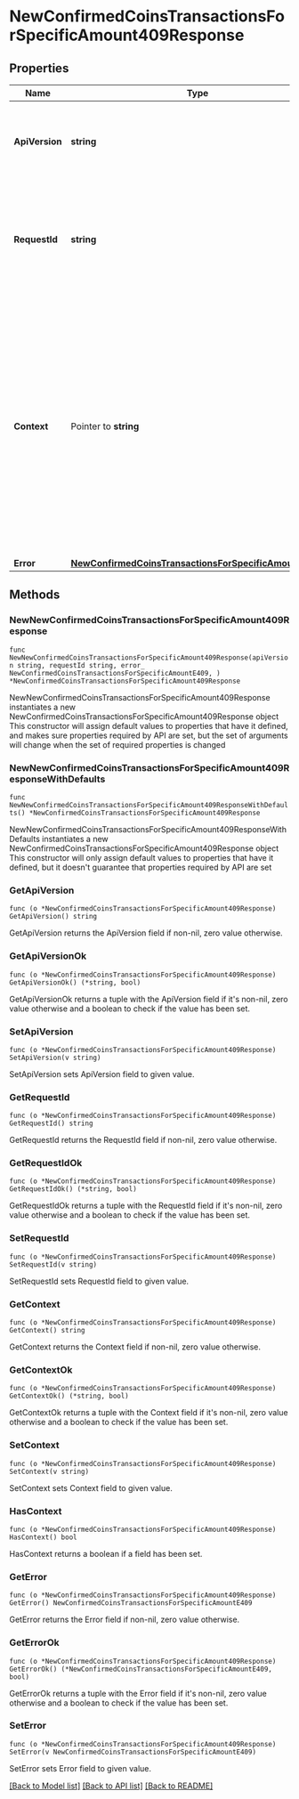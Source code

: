 # NewConfirmedCoinsTransactionsForSpecificAmount409Response

## Properties

Name | Type | Description | Notes
------------ | ------------- | ------------- | -------------
**ApiVersion** | **string** | Specifies the version of the API that incorporates this endpoint. | 
**RequestId** | **string** | Defines the ID of the request. The &#x60;requestId&#x60; is generated by Crypto APIs and it&#39;s unique for every request. | 
**Context** | Pointer to **string** | In batch situations the user can use the context to correlate responses with requests. This property is present regardless of whether the response was successful or returned as an error. &#x60;context&#x60; is specified by the user. | [optional] 
**Error** | [**NewConfirmedCoinsTransactionsForSpecificAmountE409**](NewConfirmedCoinsTransactionsForSpecificAmountE409.md) |  | 

## Methods

### NewNewConfirmedCoinsTransactionsForSpecificAmount409Response

`func NewNewConfirmedCoinsTransactionsForSpecificAmount409Response(apiVersion string, requestId string, error_ NewConfirmedCoinsTransactionsForSpecificAmountE409, ) *NewConfirmedCoinsTransactionsForSpecificAmount409Response`

NewNewConfirmedCoinsTransactionsForSpecificAmount409Response instantiates a new NewConfirmedCoinsTransactionsForSpecificAmount409Response object
This constructor will assign default values to properties that have it defined,
and makes sure properties required by API are set, but the set of arguments
will change when the set of required properties is changed

### NewNewConfirmedCoinsTransactionsForSpecificAmount409ResponseWithDefaults

`func NewNewConfirmedCoinsTransactionsForSpecificAmount409ResponseWithDefaults() *NewConfirmedCoinsTransactionsForSpecificAmount409Response`

NewNewConfirmedCoinsTransactionsForSpecificAmount409ResponseWithDefaults instantiates a new NewConfirmedCoinsTransactionsForSpecificAmount409Response object
This constructor will only assign default values to properties that have it defined,
but it doesn't guarantee that properties required by API are set

### GetApiVersion

`func (o *NewConfirmedCoinsTransactionsForSpecificAmount409Response) GetApiVersion() string`

GetApiVersion returns the ApiVersion field if non-nil, zero value otherwise.

### GetApiVersionOk

`func (o *NewConfirmedCoinsTransactionsForSpecificAmount409Response) GetApiVersionOk() (*string, bool)`

GetApiVersionOk returns a tuple with the ApiVersion field if it's non-nil, zero value otherwise
and a boolean to check if the value has been set.

### SetApiVersion

`func (o *NewConfirmedCoinsTransactionsForSpecificAmount409Response) SetApiVersion(v string)`

SetApiVersion sets ApiVersion field to given value.


### GetRequestId

`func (o *NewConfirmedCoinsTransactionsForSpecificAmount409Response) GetRequestId() string`

GetRequestId returns the RequestId field if non-nil, zero value otherwise.

### GetRequestIdOk

`func (o *NewConfirmedCoinsTransactionsForSpecificAmount409Response) GetRequestIdOk() (*string, bool)`

GetRequestIdOk returns a tuple with the RequestId field if it's non-nil, zero value otherwise
and a boolean to check if the value has been set.

### SetRequestId

`func (o *NewConfirmedCoinsTransactionsForSpecificAmount409Response) SetRequestId(v string)`

SetRequestId sets RequestId field to given value.


### GetContext

`func (o *NewConfirmedCoinsTransactionsForSpecificAmount409Response) GetContext() string`

GetContext returns the Context field if non-nil, zero value otherwise.

### GetContextOk

`func (o *NewConfirmedCoinsTransactionsForSpecificAmount409Response) GetContextOk() (*string, bool)`

GetContextOk returns a tuple with the Context field if it's non-nil, zero value otherwise
and a boolean to check if the value has been set.

### SetContext

`func (o *NewConfirmedCoinsTransactionsForSpecificAmount409Response) SetContext(v string)`

SetContext sets Context field to given value.

### HasContext

`func (o *NewConfirmedCoinsTransactionsForSpecificAmount409Response) HasContext() bool`

HasContext returns a boolean if a field has been set.

### GetError

`func (o *NewConfirmedCoinsTransactionsForSpecificAmount409Response) GetError() NewConfirmedCoinsTransactionsForSpecificAmountE409`

GetError returns the Error field if non-nil, zero value otherwise.

### GetErrorOk

`func (o *NewConfirmedCoinsTransactionsForSpecificAmount409Response) GetErrorOk() (*NewConfirmedCoinsTransactionsForSpecificAmountE409, bool)`

GetErrorOk returns a tuple with the Error field if it's non-nil, zero value otherwise
and a boolean to check if the value has been set.

### SetError

`func (o *NewConfirmedCoinsTransactionsForSpecificAmount409Response) SetError(v NewConfirmedCoinsTransactionsForSpecificAmountE409)`

SetError sets Error field to given value.



[[Back to Model list]](../README.md#documentation-for-models) [[Back to API list]](../README.md#documentation-for-api-endpoints) [[Back to README]](../README.md)


